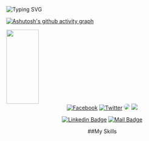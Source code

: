  ![Typing SVG](https://readme-typing-svg.herokuapp.com/?color=02D9F7FF&size=35&center=true&vCenter=true&width=1000&lines=Hola👋;Soy+Jorge+Lopez;Ingeniero+de+Ciberseguridad;Bienvenido!)
 
<!-------------------------------------------------------------------------------------------------------------------------------------------------------------------------->
[![Ashutosh's github activity graph](https://github-readme-activity-graph.vercel.app/graph?username=Metahack10&bg_color=0d1117&color=ffffff&line=00b3ff&point=f9fafa&area=true&hide_border=true)](https://github.com/ashutosh00710/github-readme-activity-graph)

<!-------------------------------------------------------------------------------------------------------------------------------------------------------------------------->
<img width="41%" height="195px" src="https://github-readme-stats.vercel.app/api/top-langs/?username=Metahack10&layout=compact&hide_border=true&title_color=02D9F7FF&text_color=02D9F7FF&bg_color=0d1117" />

<!-------------------------------------------------------------------------------------------------------------------------------------------------------------------------->
<div align="center">
<div align="center">
<a href="https://facebook.com/profile.php?id=610662976" target="_blank"><img alt="Facebook" src="https://img.shields.io/badge/facebook-%231DA1F2.svg?&style=for-the-badge&logo=facebook&logoColor=white"/></a>
<a href="https://x.com/Jlopez_life" target="_blank"><img alt="Twitter" src="https://img.shields.io/badge/twitter-%231DA1F2.svg?&style=for-the-badge&logo=twitter&logoColor=white" /></a>  
<a href="https://www.youtube.com/@JorgeLopez-br4mt" target="_blank"><img src="https://img.shields.io/badge/-youtube-d71e18?style=for-the-badge&logo=youtube&logoColor=white" style="border-radius: 30px"></a> 
<a href="https://www.instagram.com/jorgedelacelula59/" target="_blank"><img src="https://img.shields.io/badge/-Instagram-%23E4405F?style=for-the-badge&logo=instagram&logoColor=white"</a> 

[![Linkedin Badge](https://img.shields.io/badge/linkedin-%230077B5.svg?&style=for-the-badge&logo=linkedin&logoColor=white)](https://www.linkedin.com/in/jorge-lopez-vicente/)
[![Mail Badge](https://img.shields.io/badge/email-c14438?style=for-the-badge&logo=Gmail&logoColor=white&link=mailto:pkflopez@gmail.com)](mailto:pkflopez@gmail.com)
</div>

<!-------------------------------------------------------------------------------------------------------------------------------------------------------------------------->
##My Skills
